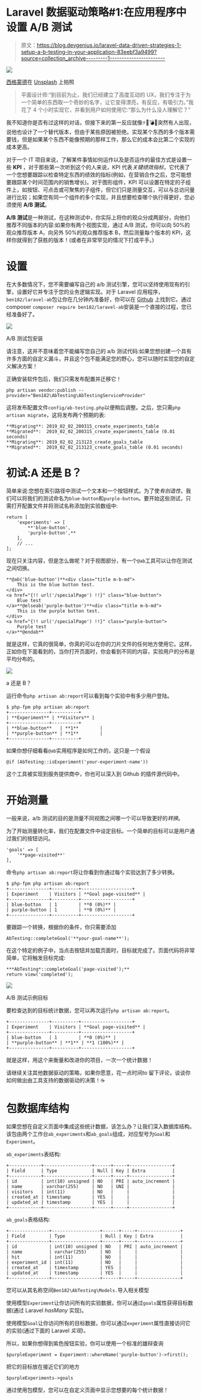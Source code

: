 # Laravel 数据驱动策略#1:在应用程序中设置 A/B 测试

> 原文：<https://blog.devgenius.io/laravel-data-driven-strategies-1-setup-a-b-testing-in-your-application-83eebf3a9499?source=collection_archive---------1----------------------->

![](img/f2b8ac6f8691c130b55c145689f4a395.png)

[西格蒙德](https://unsplash.com/@sigmund?utm_source=medium&utm_medium=referral)在 [Unsplash](https://unsplash.com?utm_source=medium&utm_medium=referral) 上拍照

> 平面设计师:“到目前为止，我们已经建立了高度互动的 UX，我们专注于为一个简单的东西取一个奇妙的名字，让它变得漂亮，有反应，有吸引力。”我花了 4 个小时实现它，并看到用户如何使用它:“那么为什么没人理解它？”

我不知道你是否有过这样的对话，但接下来的第一反应就像⚡🎯💣💥突然有人出现，说他也设计了一个替代版本，但由于某些原因被拒绝。实现某个东西的多个版本需要钱，但是如果某个东西不能像预期的那样工作，那么它的成本会比第二个实现的成本更高。

对于一个 IT 项目来说，了解某件事情如何运作以及是否运作的最佳方式是设置一些 **KPI** ，对于那些第一次听到这个的人来说，KPI 代表*关键绩效指标*，它代表了一个您想要跟踪以检查特定东西的绩效的指标(例如，在营销合作之后，您可能想要跟踪某个时间范围内的销售增长)。对于图形组件，KPI 可以设置在特定的子组件上，如按钮、可点击或可聚焦的子组件，但它们只是测量交互，可以与总访问量进行比较；如果您有同一个组件的多个实现，并且想要检查哪个执行得更好，您必须使用 **A/B 测试**。

**A/B 测试**是一种测试，在这种测试中，你实际上将你的观众分成两部分，向他们推荐不同版本的内容:如果你有两个视图实现，通过 A/B 测试，你可以向 50%的观众推荐版本 A，向另外 50%的观众推荐版本 B，然后测量每个版本的 KPI，这样你就得到了获胜的版本！(或者在非常罕见的情况下打成平手。)

# 设置

在大多数情况下，您不需要编写自己的 a/b 测试引擎，您可以坚持使用现有的引擎，设置好它并专注于您的业务逻辑实现。对于 Laravel 应用程序，`ben182/laravel-ab`包让你在几分钟内准备好，你可以在 [Github](https://github.com/ben182/laravel-ab) 上找到它。通过 composer `composer require ben182/laravel-ab`安装是一个直接的过程，您已经准备好了。

![](img/973427bba277d35204c1ec3e15801e50.png)

A/B 测试包安装

请注意，这并不意味着您不能编写您自己的 a/b 测试代码:如果您想创建一个具有许多方面的自定义漏斗，并且这个包不能满足您的野心，您可以随时实现您的自定义解决方案！

正确安装软件包后，我们只需发布配置并迁移它！

```
php artisan vendor:publish --provider="Ben182\AbTesting\AbTestingServiceProvider"
```

这将发布配置文件`config/ab-testing.php`以便稍后调整。之后，您只需`php artisan migrate`，这将发布两个预期的表:

```
**Migrating**: 2019_02_02_200315_create_experiments_table
**Migrated**:  2019_02_02_200315_create_experiments_table (0.01 seconds)
**Migrating**: 2019_02_02_213123_create_goals_table
**Migrated**:  2019_02_02_213123_create_goals_table (0.01 seconds)
```

# 初试:A 还是 B？

简单来说:您想在索引路径中测试一个文本和一个按钮样式。为了使*有创造性*，我们可以将我们的测试命名为`blue-button`和`purple-button`。要开始这些测试，只需打开配置文件并将测试名称添加到实验数组中:

```
return [
    'experiments' => [
        **'blue-button',
        'purple-button',**
    ],
    // ...
];
```

现在只关注内容，但是怎么做呢？对于视图部分，有一个`@ab`工具可以让你在测试之间切换。

```
**@ab('blue-button')**<div class="title m-b-md">
    This is the blue button test.
</div>
<a href="{!! url('/specialPage') !!}" class="blue-button">
    Blue test
</a>**@elseab('purple-button')**<div class="title m-b-md">
    This is the purple button test.
</div>
<a href="{!! url('/specialPage') !!}" class="purple-button">
    Purple test
</a>**@endab**
```

就是这样，它真的很简单，你真的可以在你的刀片文件的任何地方使用它。这样，正如你在下面看到的，当你打开页面时，你会看到不同的内容，实验用户的分布是平均分布的。

![](img/5b4bb4b86ded211096617efb93c4bda1.png)

a 还是 B？

运行命令`php artisan ab:report`可以看到每个实验中有多少用户登陆。

```
$ php-fpm php artisan ab:report
+---------------+----------+
| **Experiment** | **Visitors** |
+---------------+----------+
| **blue-button**   | **1**        |
| **purple-button** | **1**        |
+---------------+----------+
```

如果你想仔细看看`@ab`实用程序是如何工作的，这只是一个假设

```
@if (AbTesting::isExperiment('your-experiment-name'))
```

这个工具被实现到服务提供商中，你也可以深入到 Github 的插件源代码中。

# 开始测量

一般来说，a/b 测试的目的是测量不同视图之间哪一个可以导致更好的*转换*。

为了开始测量转化率，我们在配置文件中设定目标。一个简单的目标可以是用户通过我们的按钮访问。

```
'goals' => [
    '**page-visited**'
],
```

命令`php artisan ab:report`将让你看到你通过每个实验达到了多少转换。

```
$ php-fpm php artisan ab:report
+---------------+----------+-------------------+
| Experiment    | Visitors | **Goal page-visited** |
+---------------+----------+-------------------+
| blue-button   | 1        | **0 (0%)** |
| purple-button | 1        | **0 (0%)** |
+---------------+----------+-------------------+
```

要跟踪一个转换，根据你的条件，你只需要添加

```
AbTesting::completeGoal('**your-goal-name**');
```

在这个特定的例子中，当点击按钮并加载页面时，目标就完成了。页面代码将非常简单，它将触发目标完成:

```
***AbTesting*::completeGoal('page-visited');**
return view('completed');
```

![](img/38ee08d71c7480a4dcca4da5cdbe2b0b.png)

A/B 测试示例目标

要检查达到的目标统计数据，您可以再次运行`php artisan ab:report`。

```
+---------------+----------+-------------------+
| Experiment    | Visitors | **Goal page-visited** |
+---------------+----------+-------------------+
| blue-button   | 1        | **0 (0%)** |
| **purple-button** | **1** | **1 (100%)** |
+---------------+----------+-------------------+
```

就是这样，用这个来衡量和改进你的项目，一次一个统计数据！

请继续关注其他数据驱动的策略，如果你愿意，花一点时间️️to 留下评论，谈谈你如何做出由工具支持的数据驱动的决策！☕️

# 包数据库结构

如果您想在自定义页面中集成这些统计数据，该怎么办？让我们深入数据库结构。该包由两个工作台`ab_experiments`和`ab_goals`组成，对应型号为`Goal`和`Experiment`。

`ab_experiments`表结构:

```
+------------+------------------+------+-----+----------------+
| Field      | Type             | Null | Key | Extra          |
+------------+------------------+------+-----+----------------+
| id         | int(10) unsigned | NO   | PRI | auto_increment |
| name       | varchar(255)     | NO   | UNI |                |
| visitors   | int(11)          | NO   |     |                |
| created_at | timestamp        | YES  |     |                |
| updated_at | timestamp        | YES  |     |                |
+------------+------------------+------+-----+----------------+
```

`ab_goals`表格结构:

```
+---------------+------------------+------+-----+----------------+
| Field         | Type             | Null | Key | Extra          |
+---------------+------------------+------+-----+----------------+
| id            | int(10) unsigned | NO   | PRI | auto_increment |
| name          | varchar(255)     | NO   |     |                |
| hit           | int(11)          | NO   |     |                |
| experiment_id | int(11)          | NO   |     |                |
| created_at    | timestamp        | YES  |     |                |
| updated_at    | timestamp        | YES  |     |                |
+---------------+------------------+------+-----+----------------+
```

您可以从其名称空间`Ben182\AbTesting\Models.`导入相关模型

使用模型`Experiment`让你访问所有的实验数据，你可以通过`goals`属性获得目标数据(通过 Laravel *hasMany* 实现)。

使用模型`Goal`让你访问所有的目标数据，你可以通过`experiment`属性直接访问它的实验(通过下面的 Laravel *实现)。*

所以，如果你想得到紫色按钮实验，你可以使用一个标准的雄辩查询

```
$purpleExperiment = Experiment::whereName('purple-button')->first();
```

把它的目标放在接近它们的地方

```
$purpleExperiments->goals
```

通过使用包模型，您可以在自定义页面中显示您想要的每个统计数据！